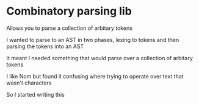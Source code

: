 # Combinatory parsing lib

Allows you to parse a collection of arbitary tokens

I wanted to parse to an AST in two phases, lexing to tokens and then parsing the tokens into an AST

It meant I needed something that would parse over a collection of arbitary tokens

I like Nom but found it confusing where trying to operate over text that wasn't characters

So I started writing this


